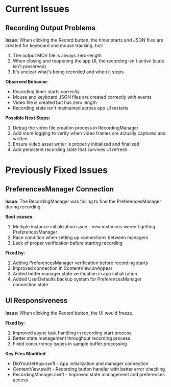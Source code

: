 # Current Issues

## Recording Output Problems

**Issue**: When clicking the Record button, the timer starts and JSON files are created for keyboard and mouse tracking, but:
1. The output MOV file is always zero-length
2. When closing and reopening the app UI, the recording isn't active (state isn't preserved)
3. It's unclear what's being recorded and when it stops

**Observed Behavior**:
- Recording timer starts correctly 
- Mouse and keyboard JSON files are created correctly with events
- Video file is created but has zero length
- Recording state isn't maintained across app UI restarts

**Possible Next Steps**:
1. Debug the video file creation process in RecordingManager
2. Add more logging to verify when video frames are actually captured and written
3. Ensure video asset writer is properly initialized and finalized
4. Add persistent recording state that survives UI refresh

# Previously Fixed Issues

## PreferencesManager Connection

**Issue**: The RecordingManager was failing to find the PreferencesManager during recording.

**Root causes**:
1. Multiple instance initialization issue - new instances weren't getting PreferencesManager
2. Race condition when setting up connections between managers
3. Lack of proper verification before starting recording

**Fixed by**:
1. Adding PreferencesManager verification before recording starts
2. Improved connection in ContentView.onAppear
3. Added better manager state verification in app initialization
4. Added UserDefaults backup system for PreferencesManager connection state

## UI Responsiveness

**Issue**: When clicking the Record button, the UI would freeze.

**Fixed by**:
1. Improved async task handling in recording start process
2. Better state management throughout recording process
3. Fixed concurrency issues in sample buffer processing

**Key Files Modified**:
- DidYouGetApp.swift - App initialization and manager connection
- ContentView.swift - Recording button handler with better error checking
- RecordingManager.swift - Improved state management and preferences access